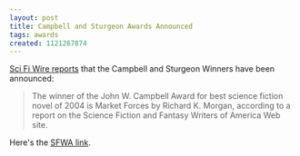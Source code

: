 ```yaml
---
layout: post
title: Campbell and Sturgeon Awards Announced
tags: awards
created: 1121267874
---
```

<a href="http://www.scifi.com/scifiwire2005/index.php?id=31596">Sci Fi Wire reports</a> that the Campbell and Sturgeon Winners have been announced:

> The winner of the John W. Campbell Award for best science fiction novel of 2004 is Market Forces by Richard K. Morgan, according to a report on the Science Fiction and Fantasy Writers of America Web site.

Here's the [SFWA link](http://sfwa.org/news/05campsturgeon.htm).

